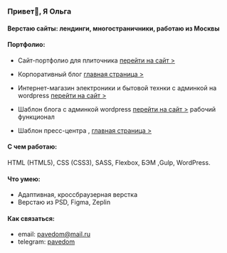 ### Привет👋, Я Ольга

#### Верстаю сайты: лендинги, многостраничники, работаю из Москвы

#### Портфолио:
- Сайт-портфолио для плиточника   [перейти на сайт >](https://pavel.evdokimov.xyz/)

- Корпоративный блог [главная страница >](https://olga-evdokimova.github.io/blog-Corporate/)

- Интернет-магазин электроники и бытовой технки с админкой на wordpress [перейти на сайт >](https://electronicashop.ru/)

- Шаблон блога с админкой wordpress [перейти на сайт >](https://ci00274.tmweb.ru/) 
рабочий функционал

- Шаблон пресс-центра ,  [главная страница >](https://olga-evdokimova.github.io/blog-Press/)

#### С чем работаю:
HTML (HTML5), CSS (CSS3), SASS, Flexbox, БЭМ ,Gulp, WordPress.
#### Что умею:
- Адаптивная, кроссбраузерная верстка
- Верстаю из PSD, Figma, Zeplin
#### Как связаться:
- email: pavedom@mail.ru
- telegram: [pavedom](https:///t.me/pavedom)


